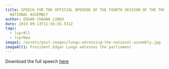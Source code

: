 ```yaml
---
title: SPEECH FOR THE OFFICIAL OPENING OF THE FOURTH SESSION OF THE TWELFTH
  NATIONAL ASSEMBLY
author: EDGAR CHAGWA LUNGU
date: 2019-09-13T11:56:55.531Z
tags:
  - lsprAll
  - lsprNew
image1: /assets/post-images/lungu-adressing-the-national-assembly.jpg
imageAlt1: President Edgar Lungu adresses the parliament
---
```

Download the full speech [here](/assets/documents/speeches/Presidential-Speech.pdf)

